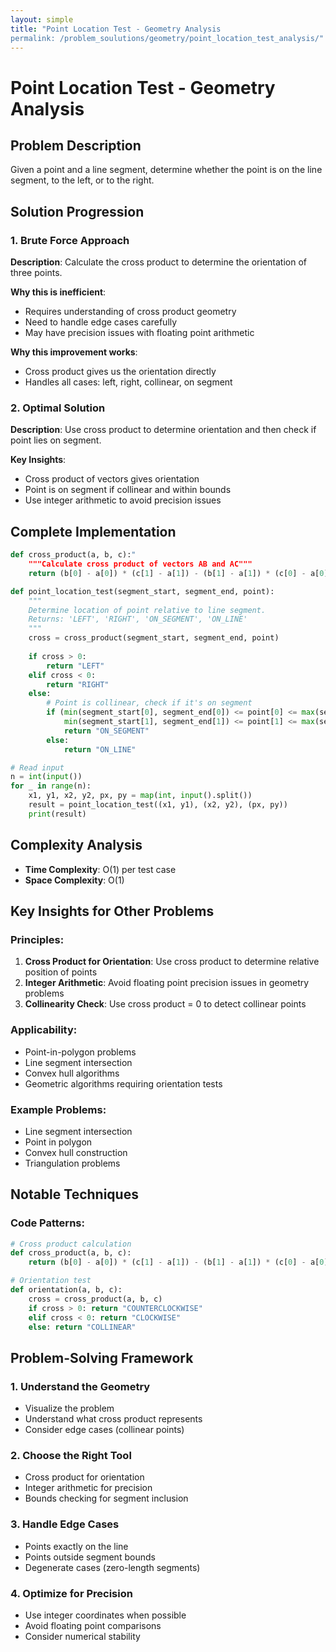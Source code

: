 ```yaml
---
layout: simple
title: "Point Location Test - Geometry Analysis
permalink: /problem_soulutions/geometry/point_location_test_analysis/"
---
```



# Point Location Test - Geometry Analysis

## Problem Description
Given a point and a line segment, determine whether the point is on the line segment, to the left, or to the right.

## Solution Progression

### 1. **Brute Force Approach**
**Description**: Calculate the cross product to determine the orientation of three points.

**Why this is inefficient**: 
- Requires understanding of cross product geometry
- Need to handle edge cases carefully
- May have precision issues with floating point arithmetic

**Why this improvement works**:
- Cross product gives us the orientation directly
- Handles all cases: left, right, collinear, on segment

### 2. **Optimal Solution**
**Description**: Use cross product to determine orientation and then check if point lies on segment.

**Key Insights**:
- Cross product of vectors gives orientation
- Point is on segment if collinear and within bounds
- Use integer arithmetic to avoid precision issues

## Complete Implementation

```python
def cross_product(a, b, c):"
    """Calculate cross product of vectors AB and AC"""
    return (b[0] - a[0]) * (c[1] - a[1]) - (b[1] - a[1]) * (c[0] - a[0])

def point_location_test(segment_start, segment_end, point):
    """
    Determine location of point relative to line segment.
    Returns: 'LEFT', 'RIGHT', 'ON_SEGMENT', 'ON_LINE'
    """
    cross = cross_product(segment_start, segment_end, point)
    
    if cross > 0:
        return "LEFT"
    elif cross < 0:
        return "RIGHT"
    else:
        # Point is collinear, check if it's on segment
        if (min(segment_start[0], segment_end[0]) <= point[0] <= max(segment_start[0], segment_end[0]) and
            min(segment_start[1], segment_end[1]) <= point[1] <= max(segment_start[1], segment_end[1])):
            return "ON_SEGMENT"
        else:
            return "ON_LINE"

# Read input
n = int(input())
for _ in range(n):
    x1, y1, x2, y2, px, py = map(int, input().split())
    result = point_location_test((x1, y1), (x2, y2), (px, py))
    print(result)
```

## Complexity Analysis
- **Time Complexity**: O(1) per test case
- **Space Complexity**: O(1)

## Key Insights for Other Problems

### **Principles**:
1. **Cross Product for Orientation**: Use cross product to determine relative position of points
2. **Integer Arithmetic**: Avoid floating point precision issues in geometry problems
3. **Collinearity Check**: Use cross product = 0 to detect collinear points

### **Applicability**:
- Point-in-polygon problems
- Line segment intersection
- Convex hull algorithms
- Geometric algorithms requiring orientation tests

### **Example Problems**:
- Line segment intersection
- Point in polygon
- Convex hull construction
- Triangulation problems

## Notable Techniques

### **Code Patterns**:
```python
# Cross product calculation
def cross_product(a, b, c):
    return (b[0] - a[0]) * (c[1] - a[1]) - (b[1] - a[1]) * (c[0] - a[0])

# Orientation test
def orientation(a, b, c):
    cross = cross_product(a, b, c)
    if cross > 0: return "COUNTERCLOCKWISE"
    elif cross < 0: return "CLOCKWISE"
    else: return "COLLINEAR"
```

## Problem-Solving Framework

### **1. Understand the Geometry**
- Visualize the problem
- Understand what cross product represents
- Consider edge cases (collinear points)

### **2. Choose the Right Tool**
- Cross product for orientation
- Integer arithmetic for precision
- Bounds checking for segment inclusion

### **3. Handle Edge Cases**
- Points exactly on the line
- Points outside segment bounds
- Degenerate cases (zero-length segments)

### **4. Optimize for Precision**
- Use integer coordinates when possible
- Avoid floating point comparisons
- Consider numerical stability 